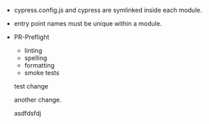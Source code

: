 - cypress.config.js and cypress are symlinked inside each module.
- entry point names must be unique within a module.

- PR-Preflight
  - linting
  - spelling
  - formatting
  - smoke tests

  test change
  
  another change.

  asdfdsfdj